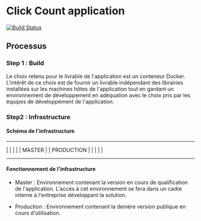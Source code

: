 # Click Count application

[![Build Status](https://travis-ci.org/xebia-france/click-count.svg)](https://travis-ci.org/xebia-france/click-count)

## Processus

### Step 1 : Build

Le choix retenu pour le livrable de l'application est un conteneur Docker.
L'intérêt de ce choix est de fournir un livrable indépendant des librairies installées sur les machines hôtes de l'application tout en gardant un environnement de développement en adéquation avec le choix pris par les équipes de développement de l'application.

### Step2 : Infrastructure

#### Schéma de l'infrastructure

- - - - - - - - -   - - - - - - - - -
|               |   |               |
|    MASTER     |   |  PRODUCTION   |
|               |   |               |
- - - - - - - - -   - - - - - - - - -

#### Fonctionnement de l'infrastructure

  - Master : 
  Environnement contenant la version en cours de qualification de l'application.
  L'accès à cet environnement se fera dans un cadre interne à l'entreprise développant la solution.

  - Production :
  Environnement contenant la denière version publique en cours d'utilisation.